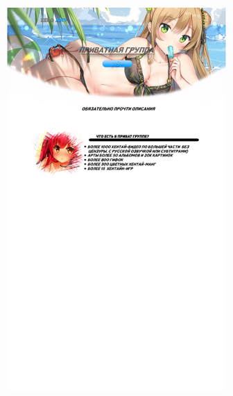 <!DOCTYPE html>
<html>
<head>
<meta charset="utf-8">
</head>
<body>
<p><img src="privat_zero_amv.jpg"></p>

     

